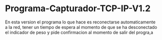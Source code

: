 # Programa-Capturador-TCP-IP-V1.2
En esta version el programa lo que hace es reconectarse automaticamente a la red, tener un tiempo de espera al momento de que se ha desconectado el indicador de peso y pide confirmacion al momento de salir del progra,a

